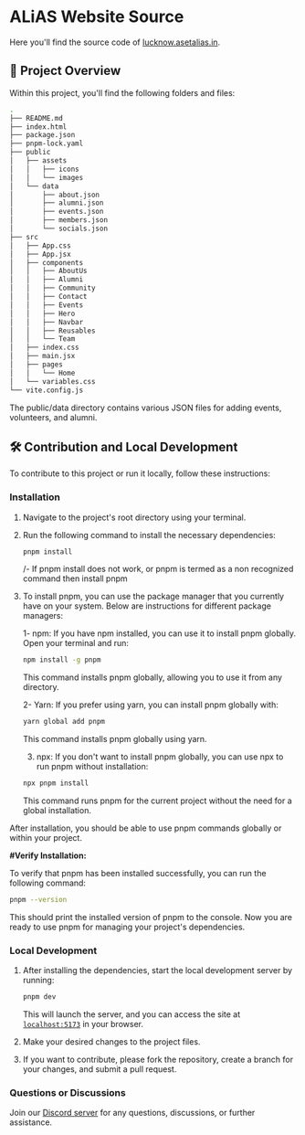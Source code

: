# ALiAS Website Source

Here you'll find the source code of [lucknow.asetalias.in](lucknow.asetalias.in).

## 🚀 Project Overview

Within this project, you'll find the following folders and files:

```bash
.
├── README.md
├── index.html
├── package.json
├── pnpm-lock.yaml
├── public
│   ├── assets
│   │   ├── icons
│   │   └── images
│   └── data
│       ├── about.json
│       ├── alumni.json
│       ├── events.json
│       ├── members.json
│       └── socials.json
├── src
│   ├── App.css
│   ├── App.jsx
│   ├── components
│   │   ├── AboutUs
│   │   ├── Alumni
│   │   ├── Community
│   │   ├── Contact
│   │   ├── Events
│   │   ├── Hero
│   │   ├── Navbar
│   │   ├── Reusables
│   │   └── Team
│   ├── index.css
│   ├── main.jsx
│   ├── pages
│   │   └── Home
│   └── variables.css
└── vite.config.js
```

The public/data directory contains various JSON files for adding events, volunteers, and alumni.

## 🛠️ Contribution and Local Development

To contribute to this project or run it locally, follow these instructions:

### Installation

1. Navigate to the project's root directory using your terminal.

2. Run the following command to install the necessary dependencies:

   ```bash
   pnpm install
   ```
   /- If pnpm install does not work, or pnpm is termed as a non recognized command then install pnpm

3. To install pnpm, you can use the package manager that you currently have on your system. Below are instructions for different package managers:
      
   1- npm:
         If you have npm installed, you can use it to install pnpm globally. Open your terminal and run:

   ```bash
   npm install -g pnpm
   ```
   This command installs pnpm globally, allowing you to use it from any directory.

   2- Yarn:
         If you prefer using yarn, you can install pnpm globally with:

   ```bash
   yarn global add pnpm
   ```
   This command installs pnpm globally using yarn.
   
   3. npx:
      If you don't want to install pnpm globally, you can use npx to run pnpm without installation:

   ```bash
   npx pnpm install
   ```
   This command runs pnpm for the current project without the need for a global installation.

After installation, you should be able to use pnpm commands globally or within your project.

**#Verify Installation:**

To verify that pnpm has been installed successfully, you can run the following command:

   ```bash
   pnpm --version
   ```
This should print the installed version of pnpm to the console.
Now you are ready to use pnpm for managing your project's dependencies.
      
### Local Development

1. After installing the dependencies, start the local development server by running:

   ```bash
   pnpm dev
   ```

   This will launch the server, and you can access the site at [`localhost:5173`](https://localhost:5173) in your browser.

2. Make your desired changes to the project files.

3. If you want to contribute, please fork the repository, create a branch for your changes, and submit a pull request.

### Questions or Discussions

Join our [Discord server](https://discord.gg/jKhDqHBbMy) for any questions, discussions, or further assistance.
